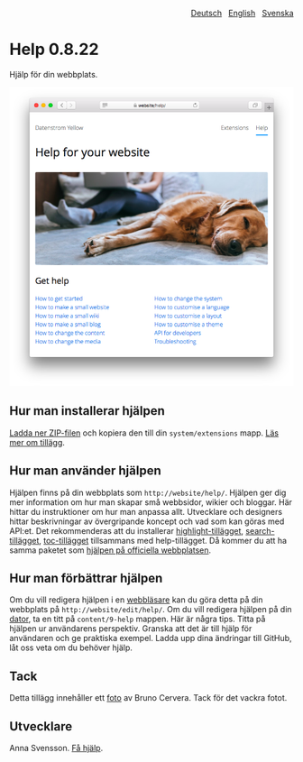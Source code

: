 <p align="right"><a href="README-de.md">Deutsch</a> &nbsp; <a href="README.md">English</a> &nbsp; <a href="README-sv.md">Svenska</a></p>

# Help 0.8.22

Hjälp för din webbplats.

<p align="center"><img src="help-screenshot.png?raw=true" alt="Skärmdump"></p>

## Hur man installerar hjälpen

[Ladda ner ZIP-filen](https://github.com/annaesvensson/yellow-help/archive/main.zip) och kopiera den till din `system/extensions` mapp. [Läs mer om tillägg](https://github.com/annaesvensson/yellow-update/tree/main/README-sv.md).

## Hur man använder hjälpen

Hjälpen finns på din webbplats som `http://website/help/`. Hjälpen ger dig mer information om hur man skapar små webbsidor, wikier och bloggar. Här hittar du instruktioner om hur man anpassa allt. Utvecklare och designers hittar beskrivningar av övergripande koncept och vad som kan göras med API:et. Det rekommenderas att du installerar [highlight-tillägget](https://github.com/annaesvensson/yellow-highlight/tree/main/README-sv.md), [search-tillägget](https://github.com/annaesvensson/yellow-search/tree/main/README-sv.md), [toc-tillägget](https://github.com/annaesvensson/yellow-toc/tree/main/README-sv.md) tillsammans med help-tillägget. Då kommer du att ha samma paketet som [hjälpen på officiella webbplatsen](https://datenstrom.se/sv/yellow/help/). 

## Hur man förbättrar hjälpen

Om du vill redigera hjälpen i en [webbläsare](https://github.com/annaesvensson/yellow-edit/tree/main/README-sv.md) kan du göra detta på din webbplats på `http://website/edit/help/`. Om du vill redigera hjälpen på din [dator](https://github.com/annaesvensson/yellow-core/tree/main/README-sv.md), ta en titt på `content/9-help` mappen. Här är några tips. Titta på hjälpen ur användarens perspektiv. Granska att det är till hjälp för användaren och ge praktiska exempel. Ladda upp dina ändringar till GitHub, låt oss veta om du behöver hjälp.

## Tack

Detta tillägg innehåller ett [foto](https://unsplash.com/photos/azsk_6IMT3I) av Bruno Cervera. Tack för det vackra fotot.

## Utvecklare

Anna Svensson. [Få hjälp](https://datenstrom.se/sv/yellow/help/).
